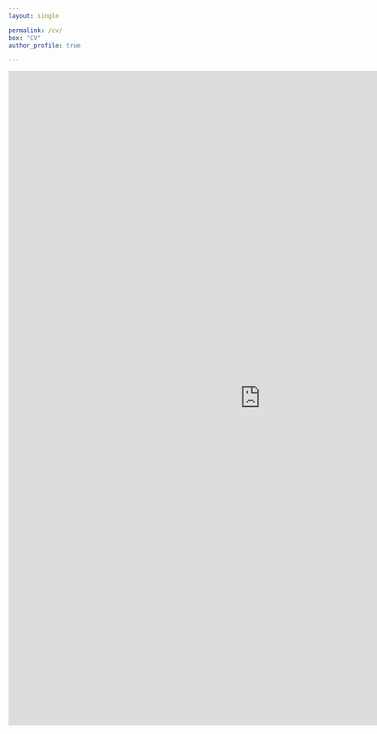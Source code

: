 ```yaml
---
layout: single

permalink: /cv/
box: "CV"
author_profile: true

---
```




<iframe src="https://usu-my.sharepoint.com/personal/a02271983_aggies_usu_edu/_layouts/15/embed.aspx?UniqueId=2503c717-f434-42dd-9cd8-6c0391e7084c" width="1000" height="1300" frameborder="0" scrolling="no" allowfullscreen title="Nikita_Fedik_CV.pdf"></iframe>